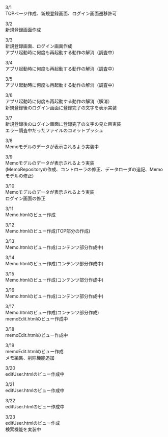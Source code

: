 3/1<br>
TOPぺージ作成、新規登録画面、ログイン画面遷移許可<br>

3/2<br>
新規登録画面作成<br>

3/3<br>
新規登録画面、ログイン画面作成<br>
アプリ起動時に何度も再起動する動作の解消（調査中）<br>

3/4<br>
アプリ起動時に何度も再起動する動作の解消（調査中）<br>

3/5<br>
アプリ起動時に何度も再起動する動作の解消（調査中）<br>

3/6<br>
アプリ起動時に何度も再起動する動作の解消（解消）<br>
新規登録後のログイン画面に登録完了の文字を表示実装<br>

3/7<br>
新規登録後のログイン画面に登録完了の文字の見た目実装<br>
エラー調査中だったファイルのコミットプッシュ<br>

3/8<br>
Memoモデルのデータが表示されるよう実装中<br>

3/9<br>
Memoモデルのデータが表示されるよう実装<br>
(MemoRepositoryの作成、コントローラの修正、データローダの追記、Memoモデルの修正)<br>

3/10<br>
Memoモデルのデータが表示されるよう実装<br>
ログイン画面の修正<br>

3/11<br>
Memo.htmlのビュー作成<br>

3/12<br>
Memo.htmlのビュー作成(TOP部分の作成)<br>

3/13<br>
Memo.htmlのビュー作成(コンテンツ部分作成中)<br>

3/14<br>
Memo.htmlのビュー作成(コンテンツ部分作成中)<br>

3/15<br>
Memo.htmlのビュー作成(コンテンツ部分作成中)<br>

3/16<br>
Memo.htmlのビュー作成(コンテンツ部分作成中)<br>

3/17<br>
Memo.htmlのビュー作成(コンテンツ部分作成)<br>
memoEdit.htmlのビュー作成中<br>

3/18<br>
memoEdit.htmlのビュー作成中<br>

3/19<br>
memoEdit.htmlのビュー作成<br>
メモ編集、削除機能追加<br>

3/20<br>
editUser.htmlのビュー作成中<br>

3/21<br>
editUser.htmlのビュー作成中<br>

3/22<br>
editUser.htmlのビュー作成中<br>

3/23<br>
editUser.htmlのビュー作成<br>
検索機能を実装中<br>
